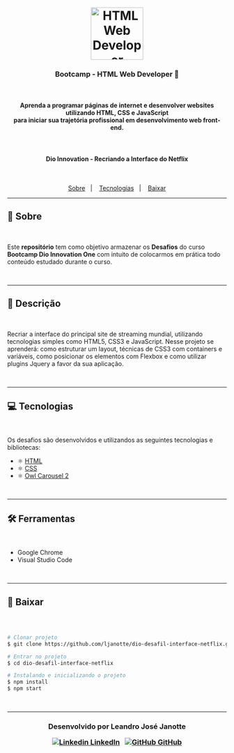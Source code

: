 <h1 align="center">
    <img alt="HTML Web Developer" src="https://lh3.googleusercontent.com/tKs8GF1WtVd9UfuEbm5Z1u0AeFTbuG4-z70h_oLfkAXrUJEsD70n7-Y95vyy16VRNMwHlg=s85" width="120px" />
</h1>

<h3 align="center">
  Bootcamp - HTML Web Developer 🚀
</h3>

<br>

<h4 align="center">
Aprenda a programar páginas de internet e desenvolver websites utilizando HTML, CSS e JavaScript <br> para iniciar sua trajetória profissional em desenvolvimento web front-end.
</h4>

<br>

<h4 align="center">
Dio Innovation - Recriando a Interface do Netflix
</h4>

<br>

<p align="center">
  <a href="https://github.com/ljanotte/dio-desafil-interface-netflix#-sobre">Sobre</a>&nbsp;&nbsp;&nbsp;|&nbsp;&nbsp;&nbsp;
  <a href="https://github.com/ljanotte/dio-desafil-interface-netflix#-tecnologias">Tecnologias</a>&nbsp;&nbsp;&nbsp;|&nbsp;&nbsp;&nbsp;
  <a href="https://github.com/ljanotte/dio-desafil-interface-netflix#-baixar">Baixar</a>
</p>

---

## 📝 Sobre 

<br>

Este **repositório** tem como objetivo armazenar os **Desafios** do curso **Bootcamp Dio Innovation One** com intuito de colocarmos em prática todo conteúdo estudado durante o curso.

<br>

---

## 📝 Descrição

<br>

 Recriar a interface do principal site de streaming mundial, utilizando tecnologias simples como HTML5, CSS3 e JavaScript. Nesse projeto se aprenderá: como estruturar um layout, técnicas de CSS3 com containers e variáveis, como posicionar os elementos com Flexbox e como utilizar plugins Jquery a favor da sua aplicação.

<br>

---

## 💻 Tecnologias 

<br>

Os desafios são desenvolvidos e utilizandos as seguintes tecnologias e bibliotecas:

- ⚛️ [HTML](https://developer.mozilla.org/pt-BR/docs/Web/HTML)
- ⚛️ [CSS](https://developer.mozilla.org/pt-BR/docs/Web/CSS)
- ⚛️ [Owl Carousel 2](https://owlcarousel2.github.io/OwlCarousel2)

<br>

---

## 🛠 Ferramentas

<br>

- Google Chrome
- Visual Studio Code

<br>

---

## 💾 Baixar

<br>

```bash

# Clonar projeto
$ git clone https://github.com/ljanotte/dio-desafil-interface-netflix.git

# Entrar no projeto
$ cd dio-desafil-interface-netflix

# Instalando e inicializando o projeto
$ npm install
$ npm start

```

<br>

---
<h3 align="center">

  Desenvolvido por Leandro José Janotte
  <br/>

  <a align="center">

   [![Linkedin](https://i.stack.imgur.com/gVE0j.png) LinkedIn](https://www.linkedin.com/in/leandrojanotte/)
&nbsp;
  [![GitHub](https://i.stack.imgur.com/tskMh.png) GitHub](https://github.com/ljanotte)
  </a>
</h3>